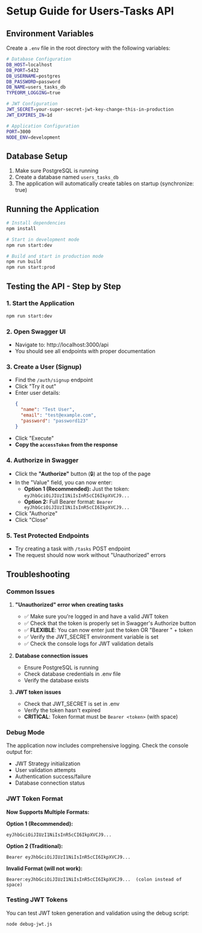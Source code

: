 # Setup Guide for Users-Tasks API

## Environment Variables

Create a `.env` file in the root directory with the following variables:

```bash
# Database Configuration
DB_HOST=localhost
DB_PORT=5432
DB_USERNAME=postgres
DB_PASSWORD=password
DB_NAME=users_tasks_db
TYPEORM_LOGGING=true

# JWT Configuration
JWT_SECRET=your-super-secret-jwt-key-change-this-in-production
JWT_EXPIRES_IN=1d

# Application Configuration
PORT=3000
NODE_ENV=development
```

## Database Setup

1. Make sure PostgreSQL is running
2. Create a database named `users_tasks_db`
3. The application will automatically create tables on startup (synchronize: true)

## Running the Application

```bash
# Install dependencies
npm install

# Start in development mode
npm run start:dev

# Build and start in production mode
npm run build
npm run start:prod
```

## Testing the API - Step by Step

### 1. Start the Application

```bash
npm run start:dev
```

### 2. Open Swagger UI

- Navigate to: http://localhost:3000/api
- You should see all endpoints with proper documentation

### 3. Create a User (Signup)

- Find the `/auth/signup` endpoint
- Click "Try it out"
- Enter user details:
  ```json
  {
    "name": "Test User",
    "email": "test@example.com",
    "password": "password123"
  }
  ```
- Click "Execute"
- **Copy the `accessToken` from the response**

### 4. Authorize in Swagger

- Click the **"Authorize"** button (🔒) at the top of the page
- In the "Value" field, you can now enter:
  - **Option 1 (Recommended):** Just the token: `eyJhbGciOiJIUzI1NiIsInR5cCI6IkpXVCJ9...`
  - **Option 2:** Full Bearer format: `Bearer eyJhbGciOiJIUzI1NiIsInR5cCI6IkpXVCJ9...`
- Click "Authorize"
- Click "Close"

### 5. Test Protected Endpoints

- Try creating a task with `/tasks` POST endpoint
- The request should now work without "Unauthorized" errors

## Troubleshooting

### Common Issues

1. **"Unauthorized" error when creating tasks**
   - ✅ Make sure you're logged in and have a valid JWT token
   - ✅ Check that the token is properly set in Swagger's Authorize button
   - ✅ **FLEXIBLE**: You can now enter just the token OR "Bearer " + token
   - ✅ Verify the JWT_SECRET environment variable is set
   - ✅ Check the console logs for JWT validation details

2. **Database connection issues**
   - Ensure PostgreSQL is running
   - Check database credentials in .env file
   - Verify the database exists

3. **JWT token issues**
   - Check that JWT_SECRET is set in .env
   - Verify the token hasn't expired
   - **CRITICAL**: Token format must be `Bearer <token>` (with space)

### Debug Mode

The application now includes comprehensive logging. Check the console output for:

- JWT Strategy initialization
- User validation attempts
- Authentication success/failure
- Database connection status

### JWT Token Format

**Now Supports Multiple Formats:**

**Option 1 (Recommended):**

```
eyJhbGciOiJIUzI1NiIsInR5cCI6IkpXVCJ9...
```

**Option 2 (Traditional):**

```
Bearer eyJhbGciOiJIUzI1NiIsInR5cCI6IkpXVCJ9...
```

**Invalid Format (will not work):**

```
Bearer:eyJhbGciOiJIUzI1NiIsInR5cCI6IkpXVCJ9...  (colon instead of space)
```

### Testing JWT Tokens

You can test JWT token generation and validation using the debug script:

```bash
node debug-jwt.js
```
